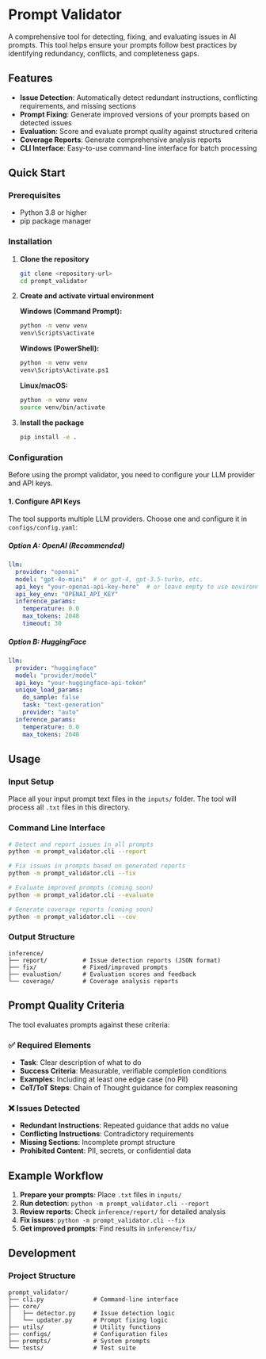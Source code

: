 # Prompt Validator

A comprehensive tool for detecting, fixing, and evaluating issues in AI prompts. This tool helps ensure your prompts follow best practices by identifying redundancy, conflicts, and completeness gaps.

## Features

- **Issue Detection**: Automatically detect redundant instructions, conflicting requirements, and missing sections
- **Prompt Fixing**: Generate improved versions of your prompts based on detected issues
- **Evaluation**: Score and evaluate prompt quality against structured criteria
- **Coverage Reports**: Generate comprehensive analysis reports
- **CLI Interface**: Easy-to-use command-line interface for batch processing

## Quick Start

### Prerequisites

- Python 3.8 or higher
- pip package manager

### Installation

1. **Clone the repository**
   ```bash
   git clone <repository-url>
   cd prompt_validator
   ```

2. **Create and activate virtual environment**
   
   **Windows (Command Prompt):**
   ```bash
   python -m venv venv
   venv\Scripts\activate
   ```
   
   **Windows (PowerShell):**
   ```bash
   python -m venv venv
   venv\Scripts\Activate.ps1
   ```
   
   **Linux/macOS:**
   ```bash
   python -m venv venv
   source venv/bin/activate
   ```

3. **Install the package**
   ```bash
   pip install -e .
   ```

### Configuration

Before using the prompt validator, you need to configure your LLM provider and API keys.

#### 1. Configure API Keys

The tool supports multiple LLM providers. Choose one and configure it in `configs/config.yaml`:

##### Option A: OpenAI (Recommended)
```yaml
llm:
  provider: "openai"
  model: "gpt-4o-mini"  # or gpt-4, gpt-3.5-turbo, etc.
  api_key: "your-openai-api-key-here"  # or leave empty to use environment variable
  api_key_env: "OPENAI_API_KEY"
  inference_params:
    temperature: 0.0
    max_tokens: 2048
    timeout: 30
```

##### Option B: HuggingFace
```yaml
llm:
  provider: "huggingface"
  model: "provider/model" 
  api_key: "your-huggingface-api-token"
  unique_load_params:
    do_sample: false
    task: "text-generation"
    provider: "auto"
  inference_params:
    temperature: 0.0
    max_tokens: 2048
```


## Usage

### Input Setup

Place all your input prompt text files in the `inputs/` folder. The tool will process all `.txt` files in this directory.

### Command Line Interface

```bash
# Detect and report issues in all prompts
python -m prompt_validator.cli --report

# Fix issues in prompts based on generated reports
python -m prompt_validator.cli --fix

# Evaluate improved prompts (coming soon)
python -m prompt_validator.cli --evaluate

# Generate coverage reports (coming soon)
python -m prompt_validator.cli --cov
```

### Output Structure

```
inference/
├── report/          # Issue detection reports (JSON format)
├── fix/             # Fixed/improved prompts
├── evaluation/      # Evaluation scores and feedback
└── coverage/        # Coverage analysis reports
```

## Prompt Quality Criteria

The tool evaluates prompts against these criteria:

### ✅ Required Elements
- **Task**: Clear description of what to do
- **Success Criteria**: Measurable, verifiable completion conditions
- **Examples**: Including at least one edge case (no PII)
- **CoT/ToT Steps**: Chain of Thought guidance for complex reasoning

### ❌ Issues Detected
- **Redundant Instructions**: Repeated guidance that adds no value
- **Conflicting Instructions**: Contradictory requirements
- **Missing Sections**: Incomplete prompt structure
- **Prohibited Content**: PII, secrets, or confidential data

## Example Workflow

1. **Prepare your prompts**: Place `.txt` files in `inputs/`
2. **Run detection**: `python -m prompt_validator.cli --report`
3. **Review reports**: Check `inference/report/` for detailed analysis
4. **Fix issues**: `python -m prompt_validator.cli --fix`
5. **Get improved prompts**: Find results in `inference/fix/`

## Development

### Project Structure

```
prompt_validator/
├── cli.py              # Command-line interface
├── core/
│   ├── detector.py     # Issue detection logic
│   └── updater.py      # Prompt fixing logic
├── utils/              # Utility functions
├── configs/            # Configuration files
├── prompts/            # System prompts
└── tests/              # Test suite
```

